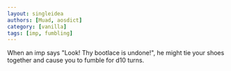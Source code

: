 ```yaml
---
layout: singleidea
authors: [Muad, aosdict]
category: [vanilla]
tags: [imp, fumbling]
---
```

When an imp says "Look! Thy bootlace is undone!", he might tie your shoes together and cause you to fumble for d10 turns.
